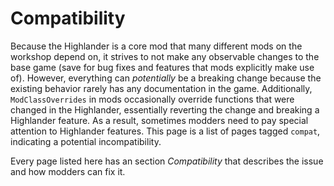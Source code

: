 <h1>Compatibility</h1>

Because the Highlander is a core mod that many different mods on the workshop depend on,
it strives to not make any observable changes to the base game (save for bug fixes and features
that mods explicitly make use of). However, everything can *potentially* be a breaking change
because the existing behavior rarely has any documentation in the game. Additionally, `ModClassOverrides`
in mods occasionally override functions that were changed in the Highlander, essentially reverting the
change and breaking a Highlander feature. As a result, sometimes modders need to pay special attention to
Highlander features. This page is a list of pages tagged `compat`, indicating a potential incompatibility.

Every page listed here has an section *Compatibility* that describes the issue and how modders can fix it.

